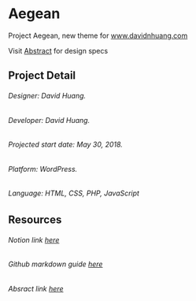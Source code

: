 # Aegean
Project Aegean, new theme for www.davidnhuang.com

Visit [Abstract](https://app.goabstract.com/projects/9e0ee270-c24f-11e7-abb3-79addf28edc1) for design specs

## Project Detail
###### Designer: David Huang.
###### Developer: David Huang.
###### Projected start date: May 30, 2018.
###### Platform: WordPress.
###### Language: HTML, CSS, PHP, JavaScript

## Resources
###### Notion link [here](https://www.notion.so/davidnotion/Aegean-64b03792e4fb4aeb9d9b549f1f02cbd6)
###### Github markdown guide [here](https://github.com/adam-p/markdown-here/wiki/Markdown-Cheatsheet)
###### Absract link [here](https://app.goabstract.com/projects/e9b7a0f0-3e0e-11e8-a5a3-c3c7b9be956e/)
